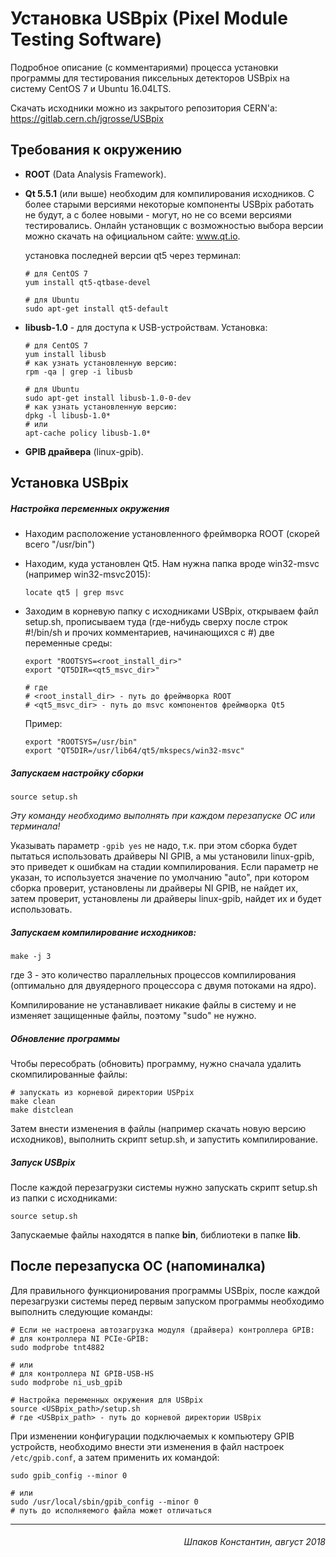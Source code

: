 Установка USBpix (Pixel Module Testing Software)
================================================

Подробное описание (с комментариями) процесса установки программы для тестирования пиксельных детекторов USBpix на систему CentOS 7 и Ubuntu 16.04LTS.

Скачать исходники можно из закрытого репозитория CERN'а: https://gitlab.cern.ch/jgrosse/USBpix

Требования к окружению
----------------------

* **ROOT** (Data Analysis Framework).
* **Qt 5.5.1** (или выше) необходим для компилирования исходников. С более старыми версиями некоторые компоненты USBpix работать не будут, а с более новыми - могут, но не со всеми версиями тестировались. Онлайн установщик с возможностью выбора версии можно скачать на официальном сайте: www.qt.io.

  установка последней версии qt5 через терминал:

    ```
    # для CentOS 7
    yum install qt5-qtbase-devel

    # для Ubuntu
    sudo apt-get install qt5-default
    ```

* **libusb-1.0** - для доступа к USB-устройствам. Установка:

  ```
  # для CentOS 7
  yum install libusb
  # как узнать установленную версию:
  rpm -qa | grep -i libusb

  # для Ubuntu
  sudo apt-get install libusb-1.0-0-dev
  # как узнать установленную версию:
  dpkg -l libusb-1.0*
  # или
  apt-cache policy libusb-1.0*
  ```

* **GPIB драйвера** (linux-gpib).

Установка USBpix
----------------

##### Настройка переменных окружения
* Находим расположение установленного фреймворка ROOT (скорей всего "/usr/bin")
* Находим, куда установлен Qt5. Нам нужна папка вроде win32-msvc (например win32-msvc2015):

  ```
  locate qt5 | grep msvc
  ```

* Заходим в корневую папку с исходниками USBpix, открываем файл setup.sh, прописываем туда (где-нибудь сверху после строк #!/bin/sh и прочих комментариев, начинающихся с #) две переменные среды:

  ```
  export "ROOTSYS=<root_install_dir>"
  export "QT5DIR=<qt5_msvc_dir>"

  # где
  # <root_install_dir> - путь до фреймворка ROOT
  # <qt5_msvc_dir> - путь до msvc компонентов фреймворка Qt5
  ```

  Пример:

  ```
  export "ROOTSYS=/usr/bin"
  export "QT5DIR=/usr/lib64/qt5/mkspecs/win32-msvc"
  ```

##### Запускаем настройку сборки

```
source setup.sh
```

*Эту команду необходимо выполнять при каждом перезапуске ОС или терминала!*

Указывать параметр ```-gpib yes``` не надо, т.к. при этом сборка будет пытаться использовать драйверы NI GPIB, а мы установили linux-gpib, это приведет к ошибкам на стадии компилирования. Если параметр не указан, то используется значение по умолчанию "auto", при котором сборка проверит, установлены ли драйверы NI GPIB, не найдет их, затем проверит, установлены ли драйверы linux-gpib, найдет их и будет использовать.

##### Запускаем компилирование исходников:

```
make -j 3
```

где 3 - это количество параллельных процессов компилирования (оптимально для двуядерного процессора с двумя потоками на ядро).

Компилирование не устанавливает никакие файлы в систему и не изменяет защищенные файлы, поэтому "sudo" не нужно.

##### Обновление программы

Чтобы пересобрать (обновить) программу, нужно сначала удалить скомпилированные файлы:

```
# запускать из корневой директории USPpix
make clean
make distclean
```

Затем внести изменения в файлы (например скачать новую версию исходников), выполнить скрипт setup.sh, и запустить компилирование.

##### Запуск USBpix

После каждой перезагрузки системы нужно запускать скрипт setup.sh из папки с исходниками:

```
source setup.sh
```

Запускаемые файлы находятся в папке **bin**, библиотеки в папке **lib**.

После перезапуска ОС (напоминалка)
----------------------------------

Для правильного функционирования программы USBpix, после каждой перезагрузки системы перед первым запуском программы необходимо выполнить следующие команды:

```
# Если не настроена автозагрузка модуля (драйвера) контроллера GPIB:
# для контроллера NI PCIe-GPIB:
sudo modprobe tnt4882

# или
# для контроллера NI GPIB-USB-HS
sudo modprobe ni_usb_gpib

# Настройка переменных окружения для USBpix
source <USBpix_path>/setup.sh
# где <USBpix_path> - путь до корневой директории USBpix
```

При изменении конфигурации подключаемых к компьютеру GPIB устройств, необходимо внести эти изменения в файл настроек ```/etc/gpib.conf```, а затем применить их командой:

```
sudo gpib_config --minor 0

# или
sudo /usr/local/sbin/gpib_config --minor 0
# путь до исполняемого файла может отличаться
```

----------------------------------------

###### <div style="text-align: right"> Шпаков Константин, август 2018 </div>
